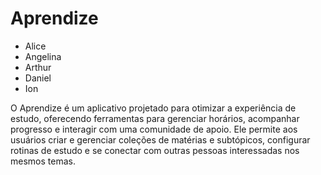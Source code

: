 # Aprendize
* Alice
* Angelina
* Arthur
* Daniel
* Ion

O Aprendize é um aplicativo projetado para otimizar a experiência de estudo, oferecendo ferramentas para gerenciar horários, acompanhar progresso e interagir com uma comunidade de apoio. Ele permite aos usuários criar e gerenciar coleções de matérias e subtópicos, configurar rotinas de estudo e se conectar com outras pessoas interessadas nos mesmos temas.
